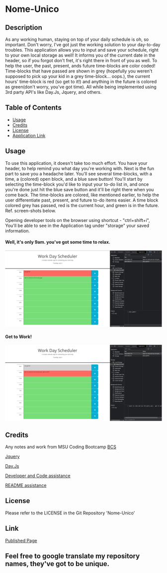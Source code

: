 # Nome-Unico

## Description

As any working human, staying on top of your daily schedule is oh, so important.  Don't worry, I've got just the working solution to your day-to-day troubles.  This application allows you to input and save your schedule, right to your own local storage as well!  It informs you of the current date in the header, so if you forgot don't fret, it's right there in front of you as well.  To help the user, the past, present, ands future time-blocks are color coded!  Time-blocks that have passed are shown in grey (hopefully you weren't supposed to pick up your kid in a grey time-block... oops.), the current hours' time-block is red (so get to it!) and anything in the future is colored as green(don't worry, you've got time). All while being implemented using 3rd party API's like Day.Js, Jquery, and others.


## Table of Contents

- [Usage](#usage)
- [Credits](#credits)
- [License](#license)
- [Application Link](#link)


## Usage

To use this application, it doesn't take too much effort.  You have your header, to help remind you what day you're working with.  Next is the fun part to save you a headache later.  You'll see several time-blocks, with a time, a (colored) open block, and a blue save button!  You'll start by selecting the time-block you'd like to input your to-do list in, and once you're done just hit the blue save button and it'll be right there when you come back.  The time-blocks are colored, like mentioned earlier, to help the user differentiate past, present, and future to-do items easier.  A time block colored grey has passed, red is the current hour, and green is in the future. Ref. screen-shots below.

Opening developer tools on the browser using shortcut - "ctrl+shift+i", You'll be able to see in the Application tag under "storage" your saved information.


#### Well, it's only 9am. you've got some time to relax.

<img src="02-Challenge\Assets\9amSS.png" alt="work day schedule with 9am current time" />

#### Get to Work!

<img src="02-Challenge\Assets\10amSS.png" alt="work day schedule with 10am current time" />


## Credits

Any notes and work from MSU Coding Bootcamp [BCS](https://courses.bootcampspot.com/)

[Jquery](https://api.jquery.com/)

[Day.Js](https://day.js.org/)

[Developer and Code assistance](https://developer.mozilla.org/en-US/)

[README assistance](https://coding-boot-camp.github.io/full-stack/github/professional-readme-guide.com/)





## License

Please refer to the LICENSE in the Git Repository 'Nome-Unico'


## Link
[Published Page](https://darlingdc2.github.io/nome-unico/)

Feel free to google translate my repository names, they've got to be unique.
---



